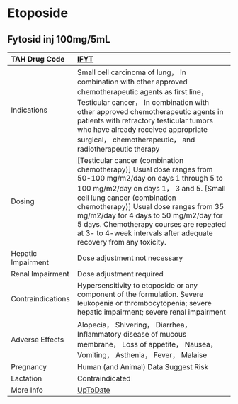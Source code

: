 # Etoposide

## Fytosid inj 100mg/5mL

| TAH Drug Code      | [IFYT](https://www.tahsda.org.tw/drugs/hissearch.php?drug_code=IFYT)                                                                                                                                                                                                                                                                                                                   |
|:-------------------|:---------------------------------------------------------------------------------------------------------------------------------------------------------------------------------------------------------------------------------------------------------------------------------------------------------------------------------------------------------------------------------------|
| Indications        | Small cell carcinoma of lung， In combination with other approved chemotherapeutic agents as first line， Testicular cancer， In combination with other approved chemotherapeutic agents in patients with refractory testicular tumors who have already received appropriate surgical， chemotherapeutic， and radiotherapeutic therapy                                                |
| Dosing             | [Testicular cancer (combination chemotherapy)] Usual dose ranges from 50-100 mg/m2/day on days 1 through 5 to 100 mg/m2/day on days 1， 3 and 5. [Small cell lung cancer (combination chemotherapy)] Usual dose ranges from 35 mg/m2/day for 4 days to 50 mg/m2/day for 5 days. Chemotherapy courses are repeated at 3- to 4-week intervals after adequate recovery from any toxicity. |
| Hepatic Impairment | Dose adjustment not necessary                                                                                                                                                                                                                                                                                                                                                          |
| Renal Impairment   | Dose adjustment required                                                                                                                                                                                                                                                                                                                                                               |
| Contraindications  | Hypersensitivity to etoposide or any component of the formulation. Severe leukopenia or thrombocytopenia; severe hepatic impairment; severe renal impairment                                                                                                                                                                                                                           |
| Adverse Effects    | Alopecia， Shivering， Diarrhea， Inflammatory disease of mucous membrane， Loss of appetite， Nausea， Vomiting， Asthenia， Fever， Malaise                                                                                                                                                                                                                                          |
| Pregnancy          | Human (and Animal) Data Suggest Risk                                                                                                                                                                                                                                                                                                                                                   |
| Lactation          | Contraindicated                                                                                                                                                                                                                                                                                                                                                                        |
| More Info          | [UpToDate](https://www.uptodate.com/contents/etoposide-drug-information)                                                                                                                                                                                                                                                                                                               |

